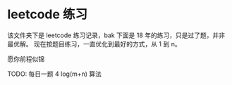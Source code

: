 # leetcode 练习
该文件夹下是 leetcode 练习记录，bak 下面是 18 年的练习，只是过了题，并非最优解。
现在按题目练习，一直优化到最好的方式，从 1 到 n。

愿你前程似锦

TODO:
每日一题
4 log(m+n) 算法
